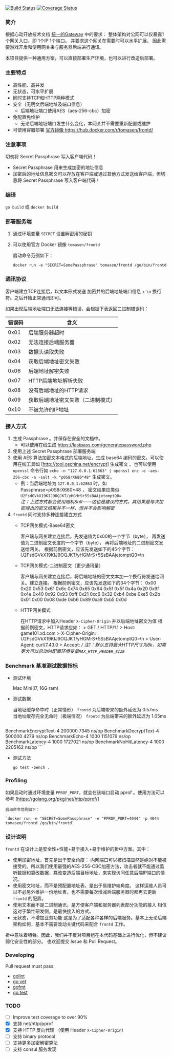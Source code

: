 [![Build Status](https://travis-ci.org/xindong/frontd.svg?branch=master)](https://travis-ci.org/xindong/frontd)
[![Coverage Status](https://coveralls.io/repos/xindong/frontd/badge.svg?branch=master&service=github)](https://coveralls.io/github/xindong/frontd?branch=master)

### 简介

根据心动开放技术文档 [统一的Gateway](https://github.com/xindong/docs/blob/master/public/game_review/backend.md) 中的要求：
整体架构对公网可以仅暴露1个网关入口，即 1个IP 1个端口。
并要求这个网关在需要时可以水平扩展。
因此需要游戏开发和使用网关来与服务器后端进行通讯。

本项目提供一种通用方案，可以直接部署生产环境，也可以进行改造后部署。

### 主要特点

* 高性能、高并发
* 无状态，可水平扩展
* 同时支持TCP和HTTP两种模式
* 安全（无明文后端地址及端口信息）
	* 后端地址端口使用AES（aes-256-cbc）加密
* 免配置免维护
	* 无论后端地址端口发生什么变化，本网关并不需要重新配置或维护
* 可使用容器部署 [官方镜像 https://hub.docker.com/r/tomasen/frontd/ ](https://hub.docker.com/r/tomasen/frontd/)

### 注意事项

切勿将 Secret Passphrase 写入客户端代码！

* Secret Passphrase 用来生成加密的地址信息
* 加密后的地址信息密文可以存放在客户端或通过其他方式发送给客户端，但切忌将 Secret Passphrase 写入客户端代码！

### 编译

`go build` 或 `docker build`


### 部署服务端

1. 通过环境变量 `SECRET` 设置解密用的秘钥
2. 可以使用官方 Docker 镜像 `tomasen/frontd`

	启动命令范例如下：

	`docker run -e "SECRET=SomePassphrase" tomasen/frontd /go/bin/frontd`


### 通讯协议

客户端建立TCP连接后，以文本形式发送 加密并的后端地址端口信息 + `\n` 换行符。之后开始正常通讯即可。

如果出现后端地址端口无法连接等错误，会根据下表返回二进制错误码：

| 错误码 | 含义 |
| --- | --- |
| 0x01   | 后端服务器超时 |
| 0x02   | 无法连接后端服务器 |
| 0x03   | 数据头读取失败 |
| 0x04   | 获取后端地址密文失败 |
| 0x06   | 后端地址解密失败 |
| 0x07   | HTTP后端地址解析失败 |
| 0x08   | 没有后端地址的HTTP请求 |
| 0x09   | 获取后端地址密文失败（二进制模式） |
| 0x10   | 不被允许的IP地址 |


### 接入方式

1. 生成 Passphrase 。并保存在安全的文档中。
	 * 可以使用在线生成 https://lastpass.com/generatepassword.php
2. 使用上述 Secret Passphrase 部署服务端
3. 使用 AES 算法加密文本格式的后端地址，生成 base64 编码的密文。可以使用在线工具如 [http://tool.oschina.net/encrypt] 生成密文 。也可以使用 `openssl` 命令行如 `echo -n "127.0.0.1:62863" | openssl enc -e -aes-256-cbc -a -salt -k "p0S8rX680*48"` 生成密文。
	* 例：当后端地址为 `127.0.0.1:62863` 时，如 Passphrase=p0S8rX680*48 ，
	密文结果应类似 `U2FsdGVkX19KIJ9OQJKT/yHGMrS+5SsBAAjetomptQ0=` <br/>
	_注：上述方式都会使用随机Salt——这也是建议的方式。其结果是每次加密得出的密文结果并不一样，但并不会影响解密_
4. `frontd` 同时支持多种连接建立方式
	* TCP网关模式-Base64密文

		客户端与网关建立连接后，先发送值为0x00的一个字节（byte），
		再发送值为二进制密文长度的一个字节（byte）， 再将后端地址的二进制密文发送给网关。
			根据前例密文，应该先发送如下的45个字节：
			U2FsdGVkX19KIJ9OQJKT/yHGMrS+5SsBAAjetomptQ0=\n

	* TCP网关模式-二进制密文（更少通讯量）

		客户端与网关建立连接后，将后端地址的密文文本加一个换行符发送给网关。建立连接。
			根据前例密文，应该先发送如下的34个字节：
			0x00 0x20 0x53 0x61 0x6c 0x74 0x65 0x64
			0x5f 0x5f 0x4a 0x20 0x9f 0x4e 0x40 0x92
			0x93 0xff 0x21 0xc6 0x32 0xb4 0xbe 0xe5
			0x2b 0x01 0x00 0x08 0xde 0xb6 0x89 0xa9
			0xb5 0x0d

	* HTTP网关模式

		在HTTP请求中加入Header `X-Cipher-Origin` 并以后端地址密文为值
			根据前例密文，HTTP请求应如：
			> GET / HTTP/1.1
			> Host: game101.xd.com
			> X-Cipher-Origin: U2FsdGVkX19KIJ9OQJKT/yHGMrS+5SsBAAjetomptQ0=\n
			> User-Agent: curl/7.43.0
			> Accept: */*
		_注1：默认支持最大HTTP尺寸为8k，如需更大可以启动时配置环境变量`MAX_HTTP_HEADER_SIZE`_

### Benchmark 基准测试数据指标

* 测试环境

	Mac Mini(i7, 16G ram)

* 测试数据

 	当地址缓存命中时（正常情形） `frontd` 为后端带来的额外延迟为 0.57ms <br/>
	当地址缓存完全无命时（极端情况）  `frontd` 为后端带来的额外延迟为 1.05ms

	```bash
BenchmarkEncryptText-4 	  200000	      7345 ns/op
BenchmarkDecryptText-4 	  500000	      4279 ns/op
BenchmarkEcho-4        	    1000	   1151079 ns/op
BenchmarkLatency-4     	    1000	   1727021 ns/op
BenchmarkNoHitLatency-4	    1000	   2205162 ns/op
	```

* 测试方法

	`go test -bench .`

### Profiling

如果启动时通过环境变量 `PPROF_PORT`，就会在该端口启动 pprof 。使用方法可以参考 [https://golang.org/pkg/net/http/pprof/]

	启动命令范例如下：

	`docker run -e "SECRET=SomePassphrase" -e "PPROF_PORT=4044" -p 4044 tomasen/frontd /go/bin/frontd`

### 设计说明

`frontd` 在设计上是安全性+性能+易于接入+易于维护的折中方案。其中：

* 使用加密地址，首先是出于安全角度：
		内网端口可以被扫描显然是绝对不能被接受的。所以我们使用最强的AES-256-CBC加密方法，攻击者就不能通过监听数据和篡改数据，篡改变造后端目标地址，来实现访问任意后端IP端口的情况。
* 使用密文地址，而不是预配置地址表，是出于易维护端角度。
		这样运维人员可以不必另外维护一份地址表，也不需要每次增减后端服务器时都再去更新 `frontd` 的配置。
* 使用文本而不是二进制通讯，是方便客户端和服务器列表部分功能的接入
		相信这对于繁忙研发侧，是最快接入的方式。
* 无状态，不增加业务功能
		这是为了适配各种各样的后端服务。基本上无论后端架构如何，基本不需要改动关键代码来配合 `frontd` 工作。

折中意味着牺牲。因此，我们并不反对项目组在本代码基础上进行优化，但不建议弱化安全性的部分。
也欢迎提交 Issue 和 Pull Request。

### Developing

Pull request must pass:

* [golint](https://github.com/golang/lint)
* [go vet](https://godoc.org/golang.org/x/tools/cmd/vet)
* [gofmt](https://golang.org/cmd/gofmt)
* [go test](https://golang.org/cmd/go/#hdr-Test_packages)

### TODO

- [ ] Improve test coverage to over 90%
- [x] 支持 net/http/pprof
- [x] 支持 HTTP 反向代理 （使用 Header `X-Cipher-Origin`）
- [ ] 支持 binary protocol
- [ ] 支持更多加密解密算法
- [ ] 支持 consul 服务发现
